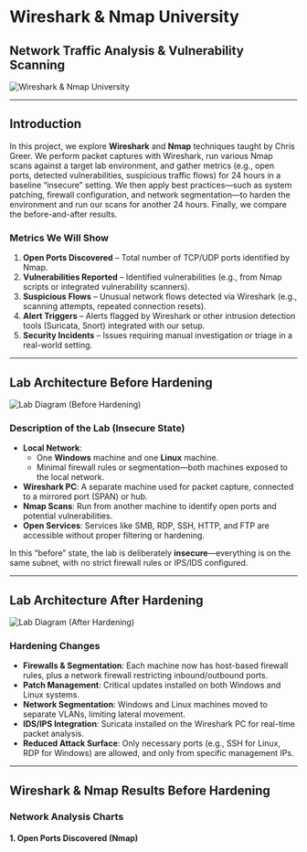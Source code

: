 # Wireshark & Nmap University  
## Network Traffic Analysis & Vulnerability Scanning

![Wireshark & Nmap University](https://i.imgur.com/kRZTglr.png)

---

## Introduction

In this project, we explore **Wireshark** and **Nmap** techniques taught by Chris Greer. We perform packet captures with Wireshark, run various Nmap scans against a target lab environment, and gather metrics (e.g., open ports, detected vulnerabilities, suspicious traffic flows) for 24 hours in a baseline “insecure” setting. We then apply best practices—such as system patching, firewall configuration, and network segmentation—to harden the environment and run our scans for another 24 hours. Finally, we compare the before-and-after results.

### Metrics We Will Show

1. **Open Ports Discovered** – Total number of TCP/UDP ports identified by Nmap.  
2. **Vulnerabilities Reported** – Identified vulnerabilities (e.g., from Nmap scripts or integrated vulnerability scanners).  
3. **Suspicious Flows** – Unusual network flows detected via Wireshark (e.g., scanning attempts, repeated connection resets).  
4. **Alert Triggers** – Alerts flagged by Wireshark or other intrusion detection tools (Suricata, Snort) integrated with our setup.  
5. **Security Incidents** – Issues requiring manual investigation or triage in a real-world setting.

---

## Lab Architecture Before Hardening

![Lab Diagram (Before Hardening)](https://i.imgur.com/Rv6acZK.png)

### Description of the Lab (Insecure State)

- **Local Network**:  
  - One **Windows** machine and one **Linux** machine.  
  - Minimal firewall rules or segmentation—both machines exposed to the local network.
- **Wireshark PC**: A separate machine used for packet capture, connected to a mirrored port (SPAN) or hub.  
- **Nmap Scans**: Run from another machine to identify open ports and potential vulnerabilities.  
- **Open Services**: Services like SMB, RDP, SSH, HTTP, and FTP are accessible without proper filtering or hardening.

In this “before” state, the lab is deliberately **insecure**—everything is on the same subnet, with no strict firewall rules or IPS/IDS configured.

---

## Lab Architecture After Hardening

![Lab Diagram (After Hardening)](https://i.imgur.com/p6KkXMD.png)

### Hardening Changes

- **Firewalls & Segmentation**: Each machine now has host-based firewall rules, plus a network firewall restricting inbound/outbound ports.  
- **Patch Management**: Critical updates installed on both Windows and Linux systems.  
- **Network Segmentation**: Windows and Linux machines moved to separate VLANs, limiting lateral movement.  
- **IDS/IPS Integration**: Suricata installed on the Wireshark PC for real-time packet analysis.  
- **Reduced Attack Surface**: Only necessary ports (e.g., SSH for Linux, RDP for Windows) are allowed, and only from specific management IPs.

---

## Wireshark & Nmap Results Before Hardening

### Network Analysis Charts

#### 1. Open Ports Discovered (Nmap)
